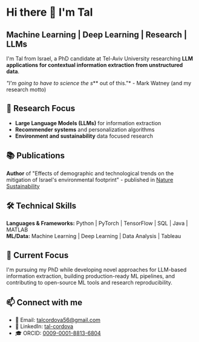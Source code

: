 # Hi there 👋 I'm Tal

## Machine Learning | Deep Learning | Research | LLMs

I'm Tal from Israel, a PhD candidate at Tel-Aviv University researching **LLM applications for contextual information extraction from unstructured data**.

*"I'm going to have to science the s*** out of this."* - Mark Watney (and my research motto)

## 🔬 Research Focus
- **Large Language Models (LLMs)** for information extraction
- **Recommender systems** and personalization algorithms
- **Environment and sustainability** data focused research

## 📚 Publications
**Author** of "Effects of demographic and technological trends on the mitigation of Israel's environmental footprint" - published in [Nature Sustainability](https://www.nature.com/articles/s41893-024-01440-5)

## 🛠️ Technical Skills
**Languages & Frameworks:** Python | PyTorch | TensorFlow | SQL | Java | MATLAB  
**ML/Data:** Machine Learning | Deep Learning | Data Analysis | Tableau  

## 🎯 Current Focus
I'm pursuing my PhD while developing novel approaches for LLM-based information extraction, building production-ready ML pipelines, and contributing to open-source ML tools and research reproducibility.

## 📫 Connect with me
- 📧 Email: [talcordova56@gmail.com](mailto:talcordova56@gmail.com)
- 💼 LinkedIn: [tal-cordova](https://www.linkedin.com/in/tal-cordova/)
- 🎓 ORCID: [0009-0001-8813-6804](https://orcid.org/0009-0001-8813-6804)

